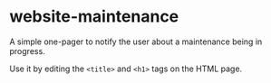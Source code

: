 # website-maintenance
A simple one-pager to notify the user about a maintenance being in progress.

Use it by editing the `<title>` and `<h1>` tags on the HTML page.
